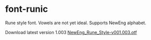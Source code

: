 # font-runic
Rune style font. Vowels are not yet ideal. Supports NewEng alphabet.

Download latest version 1.003 [NewEng_Rune_Style-v001.003.otf](NewEng_Rune_Style-v001.003.otf)
